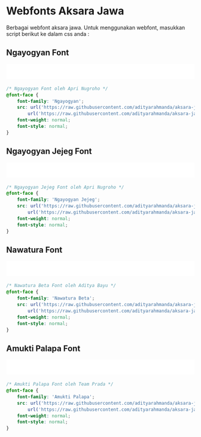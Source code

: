 # Webfonts Aksara Jawa

Berbagai webfont aksara jawa. Untuk menggunakan webfont, masukkan script berikut ke dalam css anda :

## Ngayogyan Font

<img src="demos/ngayogyan-demo.svg" width="800" height="40" alt="Ngayogyan Demo">

```css
/* Ngayogyan Font oleh Apri Nugroho */
@font-face {
	font-family: 'Ngayogyan';
	src: url('https://raw.githubusercontent.com/adityarahmanda/aksara-jawa-webfont/main/webfonts/ngayogyan.woff2') format('woff2'),
		url('https://raw.githubusercontent.com/adityarahmanda/aksara-jawa-webfont/main/webfonts/ngayogyan.woff') format('woff');
	font-weight: normal;
	font-style: normal;
}
```

## Ngayogyan Jejeg Font

<img src="demos/ngayogyan-jejeg-demo.svg" width="800" height="40" alt="Ngayogyan Jejeg Demo">

```css
/* Ngayogyan Jejeg Font oleh Apri Nugroho */
@font-face {
    font-family: 'Ngayogyan Jejeg';
    src: url('https://raw.githubusercontent.com/adityarahmanda/aksara-jawa-webfont/main/webfonts/ngayogyan-jejeg.woff2') format('woff2'),
        url('https://raw.githubusercontent.com/adityarahmanda/aksara-jawa-webfont/main/webfonts/ngayogyan-jejeg.woff') format('woff');
    font-weight: normal;
    font-style: normal;
}
```

## Nawatura Font

<img src="demos/nawatura-beta-demo.svg" width="800" height="40" alt="Nawatura Beta Demo">

```css
/* Nawatura Beta Font oleh Aditya Bayu */
@font-face {
	font-family: 'Nawatura Beta';
	src: url('https://raw.githubusercontent.com/adityarahmanda/aksara-jawa-webfont/main/webfonts/nawatura-beta.woff2') format('woff2'),
		url('https://raw.githubusercontent.com/adityarahmanda/aksara-jawa-webfont/main/webfonts/nawatura-beta.woff') format('woff');
	font-weight: normal;
	font-style: normal;
}
```

## Amukti Palapa Font

<img src="demos/amukti-palapa-demo.svg" width="800" height="40" alt="Amukti Palapa Demo">

```css
/* Amukti Palapa Font oleh Team Prada */
@font-face {
    font-family: 'Amukti Palapa';
    src: url('https://raw.githubusercontent.com/adityarahmanda/aksara-jawa-webfont/main/webfonts/amukti-palapa.woff2') format('woff2'),
        url('https://raw.githubusercontent.com/adityarahmanda/aksara-jawa-webfont/main/webfonts/amukti-palapa.woff') format('woff');
    font-weight: normal;
    font-style: normal;
}
```
